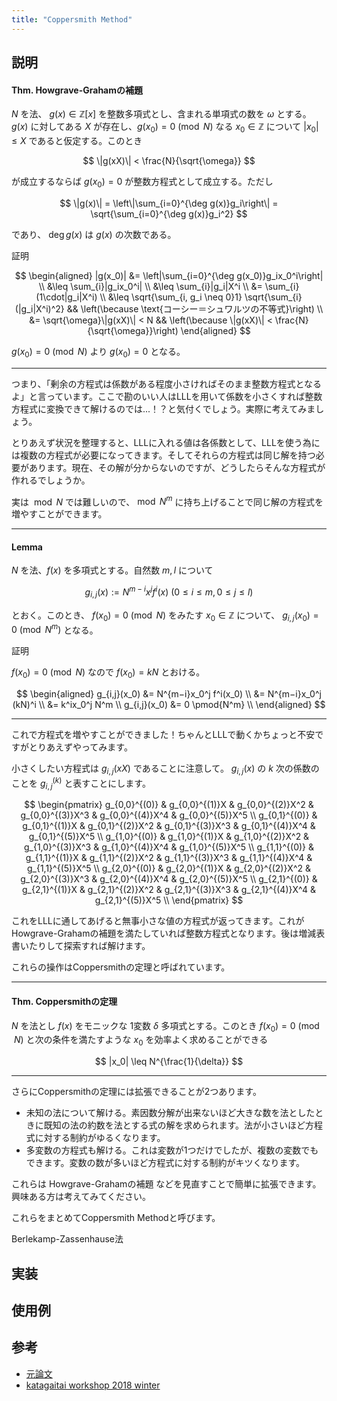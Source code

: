 ```yaml
---
title: "Coppersmith Method"
---
```


## 説明

#### Thm. Howgrave-Grahamの補題
$N$ を法、 $g(x) \in \mathbb{Z}[x]$ を整数多項式とし、含まれる単項式の数を $\omega$ とする。$g(x)$ に対してある $X$ が存在し、$g(x_0) = 0 \pmod{N}$ なる $x_0 \in \mathbb{Z}$ について $|x_0| \leq X$ であると仮定する。このとき

$$
\|g(xX)\| < \frac{N}{\sqrt{\omega}}
$$

が成立するならば $g(x_0) = 0$ が整数方程式として成立する。ただし

$$
\|g(x)\| = \left\|\sum_{i=0}^{\deg g(x)}g_i\right\| = \sqrt{\sum_{i=0}^{\deg g(x)}g_i^2}
$$

であり、 $\deg g(x)$ は $g(x)$ の次数である。

証明

$$
\begin{aligned}
|g(x_0)| &= \left|\sum_{i=0}^{\deg g(x_0)}g_ix_0^i\right| \\
&\leq \sum_{i}|g_ix_0^i| \\
&\leq \sum_{i}|g_i|X^i \\
&= \sum_{i}(1\cdot|g_i|X^i) \\
&\leq \sqrt{\sum_{i, g_i \neq 0}1} \sqrt{\sum_{i}(|g_i|X^i)^2} && \left(\because \text{コーシー＝シュワルツの不等式}\right) \\
&= \sqrt{\omega}\|g(xX)\| < N && \left(\because \|g(xX)\| < \frac{N}{\sqrt{\omega}}\right)
\end{aligned}
$$

$g(x_0) = 0 \pmod N$ より $g(x_0) = 0$ となる。

-----

つまり、「剰余の方程式は係数がある程度小さければそのまま整数方程式となるよ」と言っています。ここで勘のいい人はLLLを用いて係数を小さくすれば整数方程式に変換できて解けるのでは...！？と気付くでしょう。実際に考えてみましょう。

とりあえず状況を整理すると、LLLに入れる値は各係数として、LLLを使う為には複数の方程式が必要になってきます。そしてそれらの方程式は同じ解を持つ必要があります。現在、その解が分からないのですが、どうしたらそんな方程式が作れるでしょうか。

実は $\bmod {N}$ では難しいので、$\bmod {N^m}$ に持ち上げることで同じ解の方程式を増やすことができます。

-----

#### Lemma
$N$ を法、$f(x)$ を多項式とする。自然数 $m, l$ について

$$
g_{i,j}(x) := N^{m−i}x^j f^i(x) \ (0 \leq i \leq m, 0 \leq j\leq l)
$$

とおく。このとき、 $f(x_0) = 0 \pmod N$ をみたす $x_0 \in \mathbb{Z}$ について、 $g_{i,j}(x_0) = 0 \pmod{N^m}$ となる。

証明

$f(x_0) = 0 \pmod N$ なので $f(x_0) = kN$ とおける。

$$
\begin{aligned}
g_{i,j}(x_0) &= N^{m−i}x_0^j f^i(x_0) \\
&= N^{m−i}x_0^j (kN)^i \\
&= k^ix_0^j N^m \\
g_{i,j}(x_0) &= 0 \pmod{N^m} \\
\end{aligned}
$$

-----

これで方程式を増やすことができました！ちゃんとLLLで動くかちょっと不安ですがとりあえずやってみます。

小さくしたい方程式は $g_{i,j}(xX)$ であることに注意して。
$g_{i,j}(x)$ の $k$ 次の係数のことを $g_{i,j}^{(k)}$ と表すことにします。

$$
\begin{pmatrix}
g_{0,0}^{(0)} & g_{0,0}^{(1)}X & g_{0,0}^{(2)}X^2 & g_{0,0}^{(3)}X^3 & g_{0,0}^{(4)}X^4 & g_{0,0}^{(5)}X^5 \\
g_{0,1}^{(0)} & g_{0,1}^{(1)}X & g_{0,1}^{(2)}X^2 & g_{0,1}^{(3)}X^3 & g_{0,1}^{(4)}X^4 & g_{0,1}^{(5)}X^5 \\
g_{1,0}^{(0)} & g_{1,0}^{(1)}X & g_{1,0}^{(2)}X^2 & g_{1,0}^{(3)}X^3 & g_{1,0}^{(4)}X^4 & g_{1,0}^{(5)}X^5 \\
g_{1,1}^{(0)} & g_{1,1}^{(1)}X & g_{1,1}^{(2)}X^2 & g_{1,1}^{(3)}X^3 & g_{1,1}^{(4)}X^4 & g_{1,1}^{(5)}X^5 \\
g_{2,0}^{(0)} & g_{2,0}^{(1)}X & g_{2,0}^{(2)}X^2 & g_{2,0}^{(3)}X^3 & g_{2,0}^{(4)}X^4 & g_{2,0}^{(5)}X^5 \\
g_{2,1}^{(0)} & g_{2,1}^{(1)}X & g_{2,1}^{(2)}X^2 & g_{2,1}^{(3)}X^3 & g_{2,1}^{(4)}X^4 & g_{2,1}^{(5)}X^5 \\
\end{pmatrix}
$$

これをLLLに通してあげると無事小さな値の方程式が返ってきます。これがHowgrave-Grahamの補題を満たしていれば整数方程式となります。後は増減表書いたりして探索すれば解けます。

これらの操作はCoppersmithの定理と呼ばれています。

---

#### Thm. Coppersmithの定理
$N$ を法とし $f(x)$ をモニックな 1変数 $\delta$ 多項式とする。このとき $f(x_0) = 0 \pmod{N}$ と次の条件を満たすような $x_0$ を効率よく求めることができる

$$
|x_0| \leq N^{\frac{1}{\delta}}
$$

---

さらにCoppersmithの定理には拡張できることが2つあります。

- 未知の法について解ける。素因数分解が出来ないほど大きな数を法としたときに既知の法の約数を法とする式の解を求められます。法が小さいほど方程式に対する制約がゆるくなります。
- 多変数の方程式も解ける。これは変数が1つだけでしたが、複数の変数でもできます。変数の数が多いほど方程式に対する制約がキツくなります。

これらは Howgrave-Grahamの補題 などを見直すことで簡単に拡張できます。興味ある方は考えてみてください。

これらをまとめてCoppersmith Methodと呼びます。

Berlekamp-Zassenhause法

## 実装

## 使用例

## 参考
- [元論文](https://static.aminer.org/pdf/PDF/000/192/854/finding_a_small_root_of_a_univariate_modular_equation.pdf)
- [katagaitai workshop 2018 winter](http://elliptic-shiho.github.io/slide/katagaitai_winter_2018.pdf)
